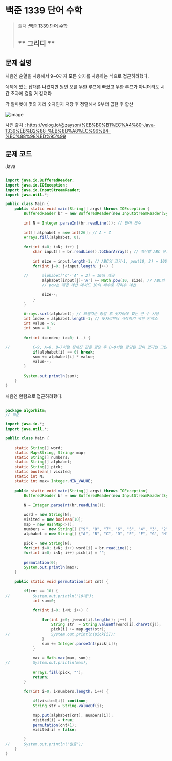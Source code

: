 # 백준 1339 단어 수학

>  출처 :[백준 1339 단어 수학](https://www.acmicpc.net/problem/1339)
> 
>  ## ** 그리디 **

## 문제 설명

처음엔 순열을 사용해서 9~0까지 모든 숫자를 사용하는 식으로 접근하려했다.

예제에 있는 답대론 나왔지만 원인 모를 무한 루프에 빠졌고 무한 루프가 아니더라도 시간 초과에 걸릴 거 같더라

각 알파벳에 몇의 자리 숫자인지 저장 후 정렬해서 9부터 곱한 후 합산

![image](https://github.com/KDW999/ssafy-algo-study/assets/84887939/15e65672-9bb4-4682-8b7e-c138b25df1f7) 

사진 출처 : https://velog.io/@zayson/%EB%B0%B1%EC%A4%80-Java-1339%EB%B2%88-%EB%8B%A8%EC%96%B4-%EC%88%98%ED%95%99


## 문제 코드
Java
```java

import java.io.BufferedReader;
import java.io.IOException;
import java.io.InputStreamReader;
import java.util.*;

public class Main {
	public static void main(String[] args) throws IOException {
		BufferedReader br = new BufferedReader(new InputStreamReader(System.in));
		
		int N = Integer.parseInt(br.readLine()); // 단어 갯수
		
		int[] alphabet = new int[26]; // A ~ Z
		Arrays.fill(alphabet, 0);
		
		for(int i=0; i<N; i++) {
			char input[] = br.readLine().toCharArray(); // 계산할 ABC 문자들
			
			int size = input.length-1; // ABC의 크기-1, pow(10, 2) = 100
			for(int j=0; j<input.length; j++) {
				
		//      alphabet['C'-'A' = 2] = 10의 제곱
				alphabet[input[j]-'A'] += Math.pow(10, size); // ABC의 A부터 몇의 자리인지 A는 100의자리
				// pow는 제곱 계산 메서드 10의 배수로 자리수 계산
				
				size--;
			}
		}
		
		Arrays.sort(alphabet); // 오름차순 정렬 후 뒷자리에 있는 큰 수 사용
		int index = alphabet.length-1; // 뒷자리부터 시작하기 위한 인덱스
		int value = 9;
		int sum = 0;
		
		for(int i=index; i>=0; i--) {
			
//			C=9, A=8, B=7처럼 정해진 값을 할당 후 D=0처럼 할당된 값이 없다면 그만
			if(alphabet[i] == 0) break; 
			sum += alphabet[i] * value;
			value--;
		}
		
		System.out.println(sum);
	}
}
```

처음엔 완탐으로 접근하려했다.
```java

package algorhitm;
// 백준

import java.io.*;
import java.util.*;

public class Main {
	
	static String[] word;
	static Map<String, String> map;
	static String[] numbers;
	static String[] alphabet;
	static String[] pick;
	static boolean[] visited;
	static int N;
	static int max= Integer.MIN_VALUE;
	
	public static void main(String[] args) throws IOException{
		BufferedReader br = new BufferedReader(new InputStreamReader(System.in));
		
		N = Integer.parseInt(br.readLine());
		
		word = new String[N];
		visited = new boolean[10];
		map = new HashMap<>();
		numbers =  new String[] {"9", "8", "7", "6", "5", "4", "3", "2", "1", "0"};
		alphabet = new String[] {"A", "B", "C", "D", "E", "F", "G", "H", "I", "J"};
		
		pick = new String[N];
		for(int i=0; i<N; i++) word[i] = br.readLine();
		for(int i=0; i<N; i++) pick[i] = "";
		
		permutation(0);
		System.out.println(max);
	}
	
	public static void permutation(int cnt) {
		
		if(cnt == 10) {
//			System.out.println("10개");
			int sum=0;
			
			for(int i=0; i<N; i++) {
				
				for(int j=0; j<word[i].length(); j++) {
					String str  = String.valueOf(word[i].charAt(j));
					pick[i] += map.get(str);
//					System.out.println(pick[i]);
				}
				sum += Integer.parseInt(pick[i]);
			}
			
			max = Math.max(max, sum);
//			System.out.println(max);
			
			Arrays.fill(pick, "");
			return;
		}
		
		for(int i=0; i<numbers.length; i++) {
			
			if(visited[i]) continue;
			String str = String.valueOf(i);
			
			map.put(alphabet[cnt], numbers[i]);
			visited[i] = true;
			permutation(cnt+1);
			visited[i] = false;
			
		}
//		System.out.println("탈출");
	}
}
